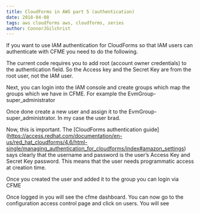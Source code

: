 ```yaml
---
title: CloudForms in AWS part 5 (authentication)
date: 2018-04-08
tags: aws cloudforms aws, cloudforms, series 
author: ConnorJGilchrist
---
```


If you want to use IAM authentication for CloudForms so that IAM users can authenticate with CFME you need to do the following.

The current code requires you to add root (account owner credentials) to the authentication field. So the Access key and the Secret Key are from the root user, not the IAM user.

Next, you can login into the IAM console and create groups which map the groups which we have in CFME. For example the EvmGroup-super_administrator

Once done create a new user and assign it to the EvmGroup-super_administrator.  In my case the user brad.

Now, this is important. The [CloudForms authentication guide] (<https://access.redhat.com/documentation/en-us/red_hat_cloudforms/4.6/html-single/managing_authentication_for_cloudforms/index#amazon_settings>) says clearly that the username and password is the user’s Access Key and Secret Key password. This means that the user needs programmatic access at creation time.

Once you created the user and added it to the group you can login via CFME

Once logged in you will see the cfme dashboard. You can now go to the configuration access control page and click on users. You will see
